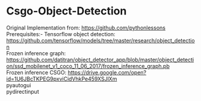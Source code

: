 # Csgo-Object-Detection
Original Implementation from: https://github.com/pythonlessons  
Prerequisites:-
Tensorflow object detection: https://github.com/tensorflow/models/tree/master/research/object_detection  
Frozen inference graph: https://github.com/datitran/object_detector_app/blob/master/object_detection/ssd_mobilenet_v1_coco_11_06_2017/frozen_inference_graph.pb  
Frozen inference CSGO: https://drive.google.com/open?id=1U6JBcTKPEG9pxviCidVhkPe459XSJlXm  
pyautogui  
pydirectinput  
